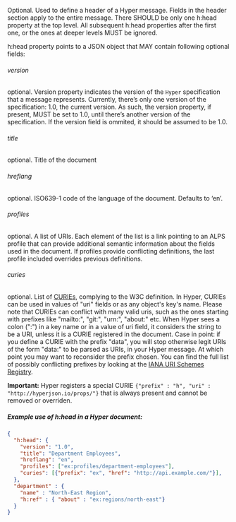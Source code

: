 Optional. Used to define a header of a Hyper message. Fields in the header section
apply to the entire message. There SHOULD be only one h:head property at the top
level. All subsequent h:head properties after the first one, or the ones at
deeper levels MUST be ignored.

h:head property points to a JSON object that MAY contain following optional
fields:

###### version

optional. Version property indicates the version of the `Hyper`
specification    that a message represents. Currently, there’s only one
version of the specification: 1.0, the current version. As such, the
version property, if present, MUST be set to 1.0, until there’s another
version of the specification. If the version field is ommited, it should be
assumed to be 1.0.

###### title

optional. Title of the document


###### hreflang

optional. ISO639-1 code of the language of the document. Defaults to ‘en’.

###### profiles

optional. A list of URIs. Each element of the list is a link
pointing to an ALPS profile that can provide additional semantic
information about the fields used in the document. If profiles provide
conflicting definitions, the last profile included overrides previous
definitions.

###### curies

optional. List of
[CURIEs](https://www.w3.org/TR/2010/NOTE-curie-20101216/), complying to the
W3C definition. In Hyper, CURIEs can be used in values of "uri" fields or
as any object's key's name. Please note that CURIEs can conflict with many
valid uris, such as the ones starting with prefixes like "mailto:", "git:",
"urn:", "about:" etc. When Hyper sees a colon (":") in a key name or in a
value of uri field, it considers the string to be a URI, unless it is a
CURIE registered in the document. Case in point: if you define a CURIE with
the prefix "data", you will stop otherwise legit URIs of the form "data:"
to be parsed as URIs, in your Hyper message. At which point you may want to
reconsider the prefix chosen. You can find the full list of possibly
conflicting prefixes by looking at the [IANA URI Schemes
Registry](https://www.iana.org/assignments/uri-schemes/uri-schemes.xhtml#uri-schemes-1).

**Important:** Hyper registers a special CURIE `{"prefix" : "h", "uri" :
"http://hyperjson.io/props/"}` that is always present and cannot
be removed or overriden.

##### Example use of h:head in a Hyper document:

```json
{
  "h:head": {
    "version": "1.0",
    "title": "Department Employees",
    "hreflang": "en",
    "profiles": ["ex:profiles/department-employees"],
    "curies": [{"prefix": "ex", "href": "http://api.example.com/"}],
  },
  "department" : {
    "name" : "North-East Region",
    "h:ref" : { "about" : "ex:regions/north-east"}
  }
}
```
